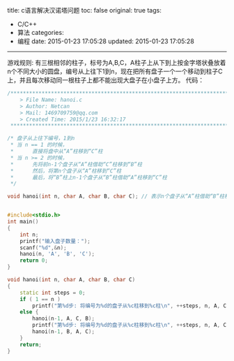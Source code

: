 title: c语言解决汉诺塔问题
toc: false
original: true
tags:
  - C/C++
  - 算法
categories:
  - 编程
date: 2015-01-23 17:05:28
updated: 2015-01-23 17:05:28
---
游戏规则:
有三根相邻的柱子，标号为A,B,C，A柱子上从下到上按金字塔状叠放着n个不同大小的圆盘，编号从上往下1到n，现在把所有盘子一个一个移动到柱子C上，并且每次移动同一根柱子上都不能出现大盘子在小盘子上方。
代码：
<!-- more -->
```cpp
/*************************************************************************
    > File Name: hanoi.c
    > Author: Netcan
    > Mail: 1469709759@qq.com
    > Created Time: 2015/1/23 16:32:17
 ************************************************************************/

/* 盘子从上往下编号，1到n
 * 当 n == 1 的时候，
 *      直接将盘中从“A”柱移到“C”柱
 * 当 n >= 2 的时候，
 *      先将前n-1个盘子从“A”柱借助“C”柱移到“B”柱
 *      然后，将第n个盘子从“A”柱移到“C”柱
 *      最后，将“B”柱上n-1个盘子从“B”柱借助“A”柱移到“C”柱
 */

void hanoi(int n, char A, char B, char C); // 表示n个盘子从“A”柱借助“B”柱移到“C”柱


#include<stdio.h>
int main()
{
    int n;
    printf("输入盘子数量：");
    scanf("%d",&n);
    hanoi(n, 'A', 'B', 'C');
    return 0;
}

void hanoi(int n, char A, char B, char C)
{
    static int steps = 0;
    if ( 1 == n )
        printf("第%d步: 将编号为%d的盘子从%c柱移到%c柱\n", ++steps, n, A, C);
    else {
        hanoi(n-1, A, C, B);
        printf("第%d步: 将编号为%d的盘子从%c柱移到%c柱\n", ++steps, n, A, C);
        hanoi(n-1, B, A, C);
    }
    return;
}
```
